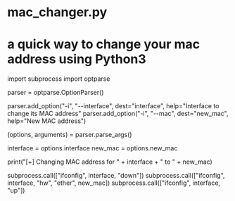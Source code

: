 # mac_changer.py
# a quick way to change your mac address using Python3
import subprocess
import optparse

parser = optparse.OptionParser()

parser.add_option("-i", "--interface", dest="interface", help="Interface to change its MAC address"
parser.add_option("-i", "--mac", dest="new_mac", help="New MAC address")

(options, arguments) = parser.parse_args()

interface = options.interface
new_mac = options.new_mac

print("[+] Changing MAC address for " + interface + " to " + new_mac)

subprocess.call(["ifconfig", interface, "down"])
subprocess.call(["ifconfig", interface, "hw", "ether", new_mac])
subprocess.call(["ifconfig", interface, "up"])
